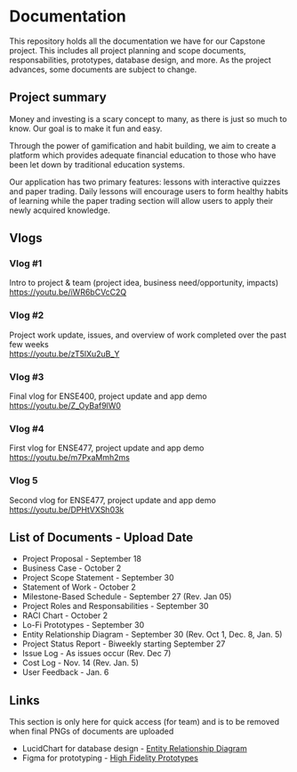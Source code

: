 # Documentation
This repository holds all the documentation we have for our Capstone project. This includes all project planning and scope documents, responsabilities, prototypes, database design, and more. As the project advances, some documents are subject to change. 

## Project summary
Money and investing is a scary concept to many, as there is just so much to know. Our goal is to make it fun and easy.

Through the power of gamification and habit building, we aim to create a platform which provides adequate financial education to those who have been let down by traditional education systems.

Our application has two primary features: lessons ​with interactive quizzes and paper trading. Daily lessons will encourage users to form healthy habits of learning while the paper trading section will allow users to apply their newly acquired knowledge.


## Vlogs
### Vlog #1 
Intro to project & team (project idea, business need/opportunity, impacts)  
https://youtu.be/iWR6bCVcC2Q   

### Vlog #2
Project work update, issues, and overview of work completed over the past few weeks  
https://youtu.be/zT5lXu2uB_Y

### Vlog #3
Final vlog for ENSE400, project update and app demo  
https://youtu.be/Z_OyBaf9lW0

### Vlog #4
First vlog for ENSE477, project update and app demo   
https://youtu.be/m7PxaMmh2ms

### Vlog 5
Second vlog for ENSE477, project update and app demo  
https://youtu.be/DPHtVXSh03k

## List of Documents - Upload Date
- Project Proposal - September 18
- Business Case - October 2
- Project Scope Statement - September 30
- Statement of Work - October 2
- Milestone-Based Schedule - September 27 (Rev. Jan 05)
- Project Roles and Responsabilities - September 30
- RACI Chart - October 2
- Lo-Fi Prototypes - September 30
- Entity Relationship Diagram - September 30 (Rev. Oct 1, Dec. 8, Jan. 5)
- Project Status Report - Biweekly starting September 27
- Issue Log - As issues occur (Rev. Dec 7)
- Cost Log - Nov. 14 (Rev. Jan. 5)
- User Feedback - Jan. 6 

## Links
This section is only here for quick access (for team) and is to be removed when final PNGs of documents are uploaded
- LucidChart for database design - [Entity Relationship Diagram](https://lucid.app/lucidchart/fce9ec9c-5639-4d74-8209-18d9d856876b/edit?viewport_loc=-53%2C321%2C2162%2C1008%2C0_0&invitationId=inv_12dec01a-8497-4a34-b980-bf1e2b5d1aa7#)  
- Figma for prototyping - [High Fidelity Prototypes](https://www.figma.com/file/8a5PxAyVzHBtxMvQh92txs/High-Fidelity-Prototype?node-id=0%3A1)

